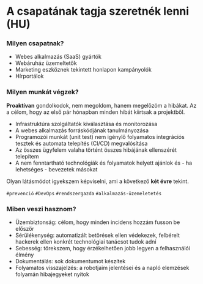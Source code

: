 # A csapatának tagja szeretnék lenni (HU)

### Milyen csapatnak?

- Webes alkalmazás (SaaS) gyártók
- Webáruház üzemeltetők
- Marketing eszköznek tekintett honlapon kampányolók
- Hírportálok

### Milyen munkát végzek?

**Proaktívan** gondolkodok, nem megoldom, hanem megelőzöm a hibákat.
Az a célom, hogy az első pár hónapban minden hibát kiirtsak a projektből.

- Infrastruktúra szolgáltatók kiválasztása és monitorozása
- A webes alkalmazás forráskódjának tanulmányozása
- Programozói munkát (unit test) nem igénylő
  folyamatos integrációs tesztek és automata telepítés (CI/CD) megvalósítása
- Az összes ügyfelem valaha történt összes hibájának ellenszérét telepítem
- A nem fenntartható technológiák és folyamatok helyett
  ajánlok és - ha lehetséges - bevezetek másokat

Olyan látásmódot igyekszem képviselni, ami a következő **két évre** tekint.

`#prevenció` `#DevOps` `#rendszergazda` `#alkalmazás-üzemeletetés`

### Miben veszi hasznom?

- Üzembiztonság: célom, hogy minden incidens hozzám fusson be először
- Sérülékenység: automatizált betörések ellen védekezek,
  felbérelt hackerek ellen konkrét technológiai tanácsot tudok adni
- Sebesség: törekszem, hogy érzékelhetően jobb legyen a felhasználói élmény
- Dokumentálás: sok dokumentumot készítek
- Folyamatos visszajelzés: a robotjaim jelentései
  és a napló elemzések folyamán hibajegyeket nyitok
